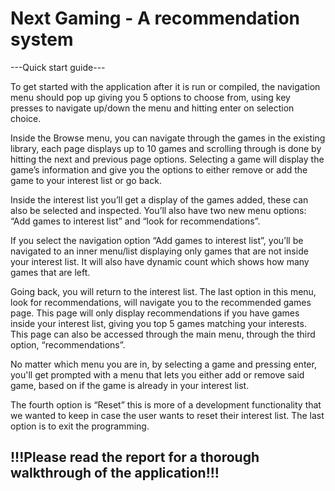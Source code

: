 # Next Gaming - A recommendation system

---Quick start guide---
<p>To get started with the application after it is run or compiled, the navigation menu should
pop up giving you 5 options to choose from, using key presses to navigate up/down the
menu and hitting enter on selection choice.</p>
<p>Inside the Browse menu, you can navigate through the games in the existing library, each
page displays up to 10 games and scrolling through is done by hitting the next and previous
page options. Selecting a game will display the game’s information and give you the options
to either remove or add the game to your interest list or go back.</p>
<p>Inside the interest list you’ll get a display of the games added, these can also be selected and
inspected. You’ll also have two new menu options: “Add games to interest list” and “look for
recommendations”.</p>
<p>If you select the navigation option “Add games to interest list”, you’ll be navigated to an inner
menu/list displaying only games that are not inside your interest list. It will also have
dynamic count which shows how many games that are left.</p>
<p>Going back, you will return to the interest list. The last option in this menu, look for
recommendations, will navigate you to the recommended games page. This page will only
display recommendations if you have games inside your interest list, giving you top 5 games
matching your interests. This page can also be accessed through the main menu, through the
third option, “recommendations”.</p>
<p>No matter which menu you are in, by selecting a game and pressing enter, you'll get
prompted with a menu that lets you either add or remove said game, based on if the game is
already in your interest list.</p>
<p>The fourth option is “Reset” this is more of a development functionality that we wanted to
keep in case the user wants to reset their interest list. The last option is to exit the
programming.</p>

<h2>!!!Please read the report for a thorough walkthrough of the application!!!</h2>
